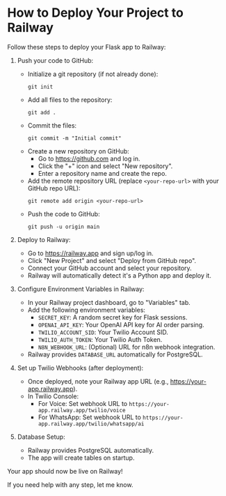 # How to Deploy Your Project to Railway

Follow these steps to deploy your Flask app to Railway:

1. Push your code to GitHub:
   - Initialize a git repository (if not already done):
     ```
     git init
     ```
   - Add all files to the repository:
     ```
     git add .
     ```
   - Commit the files:
     ```
     git commit -m "Initial commit"
     ```
   - Create a new repository on GitHub:
     - Go to https://github.com and log in.
     - Click the "+" icon and select "New repository".
     - Enter a repository name and create the repo.
   - Add the remote repository URL (replace `<your-repo-url>` with your GitHub repo URL):
     ```
     git remote add origin <your-repo-url>
     ```
   - Push the code to GitHub:
     ```
     git push -u origin main
     ```

2. Deploy to Railway:
   - Go to https://railway.app and sign up/log in.
   - Click "New Project" and select "Deploy from GitHub repo".
   - Connect your GitHub account and select your repository.
   - Railway will automatically detect it's a Python app and deploy it.

3. Configure Environment Variables in Railway:
   - In your Railway project dashboard, go to "Variables" tab.
   - Add the following environment variables:
     - `SECRET_KEY`: A random secret key for Flask sessions.
     - `OPENAI_API_KEY`: Your OpenAI API key for AI order parsing.
     - `TWILIO_ACCOUNT_SID`: Your Twilio Account SID.
     - `TWILIO_AUTH_TOKEN`: Your Twilio Auth Token.
     - `N8N_WEBHOOK_URL`: (Optional) URL for n8n webhook integration.
   - Railway provides `DATABASE_URL` automatically for PostgreSQL.

4. Set up Twilio Webhooks (after deployment):
   - Once deployed, note your Railway app URL (e.g., https://your-app.railway.app).
   - In Twilio Console:
     - For Voice: Set webhook URL to `https://your-app.railway.app/twilio/voice`
     - For WhatsApp: Set webhook URL to `https://your-app.railway.app/twilio/whatsapp/ai`

5. Database Setup:
   - Railway provides PostgreSQL automatically.
   - The app will create tables on startup.

Your app should now be live on Railway!

If you need help with any step, let me know.
